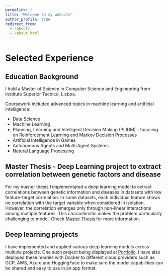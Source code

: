 ```yaml
---
permalink: /
title: "Welcome to my website"
author_profile: true
redirect_from: 
  - /about/
  - /about.html
---
```


# Selected Experience
## Education Background

I hold a Master of Science in Computer Science and Engineering from Instituto Superior Técnico, Lisboa. 

Coursework included advanced topics in machine learning and artificial intelligence:
- Data Science
- Machine Learning
- Planning, Learning and Intelligent Decision Making (PLIDM) - focusing on Reinforcement Learning and Markov Decision Processes
- Artificial Intelligence in Games
- Autonomous Agents and Multi-Agent Systems
- Natural Language Processing

## Master Thesis - Deep Learning project to extract correlation between genetic factors and disease

For my master thesis I implementated a deep learning model to extract correlations between genetic information and diseases in datasets with low feature-target correlation. In some datasets, each individual feature shows no correlation with the target variable when considered in isolation. However, the correlation emerges only through non-linear interactions among multiple features. This characteristic makes the problem particularly challenging to model. Check [Master Thesis](https://hbvsa.github.io/master_thesis/) for more information.

## Deep learning projects

I have implemented and applied various deep learning models across multiple projects. One such project being displayed at [Portfolio](https://hbvsa.github.io/portfolio/).
I have also deployed these models with Docker to different cloud providers such as GCP, AWS, Azure and HuggingFace to make sure the model capabilities can be shared and easy to use in an app format.
